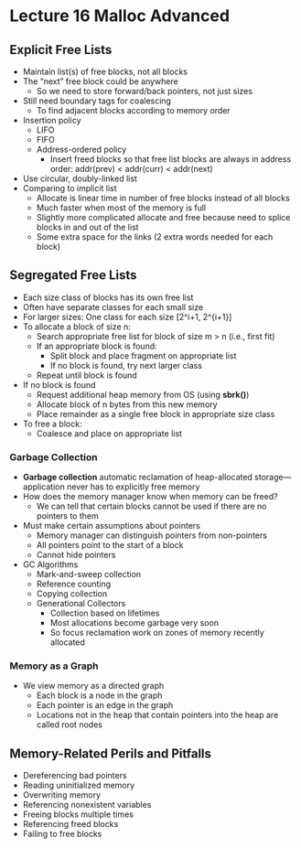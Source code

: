 # Lecture 16 Malloc Advanced

## Explicit Free Lists

* Maintain list(s) of free blocks, not all blocks
* The “next” free block could be anywhere
  * So we need to store forward/back pointers, not just sizes
* Still need boundary tags for coalescing
  * To find adjacent blocks according to memory order
* Insertion policy
  * LIFO
  * FIFO
  * Address-ordered policy
    * Insert freed blocks so that free list blocks are always in address order: addr(prev) < addr(curr) < addr(next)
* Use circular, doubly-linked list
* Comparing to implicit list
  * Allocate is linear time in number of free blocks instead of all blocks
  * Much faster when most of the memory is full
  * Slightly more complicated allocate and free because need to splice blocks in and out of the list
  * Some extra space for the links (2 extra words needed for each block)

## Segregated Free Lists

* Each size class of blocks has its own free list
* Often have separate classes for each small size
* For larger sizes: One class for each size [2^i+1, 2^{i+1}]
* To allocate a block of size n:
  * Search appropriate free list for block of size m > n (i.e., first fit)
  * If an appropriate block is found:
    * Split block and place fragment on appropriate list
    * If no block is found, try next larger class
  * Repeat until block is found
* If no block is found
  * Request additional heap memory from OS (using **sbrk()**)
  * Allocate block of n bytes from this new memory
  * Place remainder as a single free block in appropriate size class
* To free a block:
  * Coalesce and place on appropriate list

### Garbage Collection

* **Garbage collection** automatic reclamation of heap-allocated storage—application never has to explicitly free memory
* How does the memory manager know when memory can be freed?
  * We can tell that certain blocks cannot be used if there are no pointers to them
* Must make certain assumptions about pointers
  * Memory manager can distinguish pointers from non-pointers
  * All pointers point to the start of a block
  * Cannot hide pointers
* GC Algorithms
  * Mark-and-sweep collection
  * Reference counting
  * Copying collection
  * Generational Collectors
    * Collection based on lifetimes
    * Most allocations become garbage very soon
    * So focus reclamation work on zones of memory recently allocated

### Memory as a Graph

* We view memory as a directed graph
  * Each block is a node in the graph
  * Each pointer is an edge in the graph
  * Locations not in the heap that contain pointers into the heap are called root nodes

## Memory-Related Perils and Pitfalls

* Dereferencing bad pointers
* Reading uninitialized memory
* Overwriting memory
* Referencing nonexistent variables
* Freeing blocks multiple times
* Referencing freed blocks
* Failing to free blocks